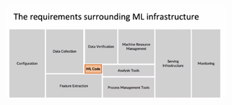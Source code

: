 ![image1](https://github.com/AyaKhaledYousef/Machine-Learning-Engineering-for-Production-MLOps-Specialization/blob/main/1-%20Introduction%20to%20Machine%20Learning%20in%20Production/Week%201/1.png)
